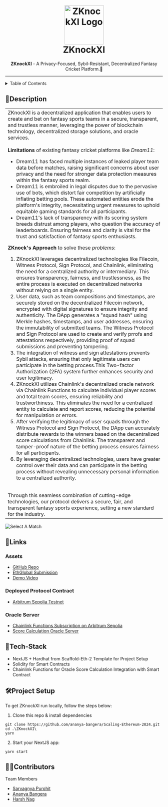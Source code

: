 <h1 align="center">
  <a href="https://github.com/ananya-bangera/Scaling-Ethereum-2024">
    <img src="https://github.com/ananya-bangera/Scaling-Ethereum-2024/assets/24823649/c41614e8-dc1a-45a7-89c5-9ef52888f955" alt="ZKnockXI Logo" width="125" height="125">
  </a>
  <br>
  ZKnockXI 
</h1>

<div align="center">
   <strong>ZKnockXI</strong> - A Privacy-Focused, Sybil-Resistant, Decentralized Fantasy Cricket Platform.🏏 <br>  
</div>

<hr>

<details>
<summary>Table of Contents</summary>

- [Description](#description)
- [Links](#links)
- [Tech Stack](#tech-stack)
- [Project Setup](#project-setup)
- [Contributors](#contributors)

</details>

## 📝Description

<table>
  <tr>
    <td>
ZKnockXI is a decentralized application that enables users to create and bet on fantasy sports teams in a secure, transparent, and trustless manner, leveraging the power of blockchain technology, decentralized storage solutions, and oracle services.
<br><br>
      <strong>Limitations</strong> of existing fantasy cricket platforms like <i>Dream11</i>:
      <ul>
<li> Dream11 has faced multiple instances of leaked player team data before matches, raising significant concerns about user privacy and the need for stronger data protection measures within the fantasy sports realm.
<li> Dream11 is embroiled in legal disputes due to the pervasive use of bots, which distort fair competition by artificially inflating betting pools. These automated entities erode the platform's integrity, necessitating urgent measures to uphold equitable gaming standards for all participants.
<li> Dream11's lack of transparency with its scoring system breeds distrust among players, who question the accuracy of leaderboards. Ensuring fairness and clarity is vital for the trust and satisfaction of fantasy sports enthusiasts.
      </ul>
<strong>ZKnock's Approach</strong> to solve these <i>problems</i>:
      <ol>
<li> ZKnockXI leverages decentralized technologies like Filecoin, Witness Protocol, Sign Protocol, and Chainlink, eliminating the need for a centralized authority or intermediary. This ensures transparency, fairness, and trustlessness, as the entire process is executed on decentralized networks without relying on a single entity.
<li> User data, such as team compositions and timestamps, are securely stored on the decentralized Filecoin network, encrypted with digital signatures to ensure integrity and authenticity. The DApp generates a "squad hash" using Merkle hashes, timestamps, and user addresses, ensuring the immutability of submitted teams. The Witness Protocol and Sign Protocol are used to create and verify prrofs and attestations respectively, providing proof of squad submissions and preventing tampering.
<li> The integration of witness and sign attestations prevents Sybil attacks, ensuring that only legitimate users can participate in the betting process.This Two-factor Authorization (2FA) system further enhances security and user legitimacy.
<li> ZKnockXI utilizes Chainlink's decentralized oracle network via Chainlink Functions to calculate individual player scores and total team scores, ensuring reliability and trustworthiness. This eliminates the need for a centralized entity to calculate and report scores, reducing the potential for manipulation or errors.
<li> After verifying the legitimacy of user squads through the Witness Protocol and Sign Protocol, the DApp can accurately distribute rewards to the winners based on the decentralized score calculations from Chainlink. The transparent and tamper-proof nature of the betting process ensures fairness for all participants.
<li> By leveraging decentralized technologies, users have greater control over their data and can participate in the betting process without revealing unnecessary personal information to a centralized authority.
      </ol>
<br> Through this seamless combination of cutting-edge technologies, our protocol delivers a secure, fair, and transparent fantasy sports experience, setting a new standard for the industry.
    </td>
  </tr>
  </table>

![Select A Match](https://github.com/ananya-bangera/Scaling-Ethereum-2024/assets/24823649/96ee41b2-7f05-496b-8dfa-594d09c3499f)

  
## 🔗Links

### Assets
- [GitHub Repo](https://github.com/ananya-bangera/Scaling-Ethereum-2024)
- [EthGlobal Submission]()
- [Demo Video](https://youtu.be/02FEYevnfGE)

### Deployed Protocol Contract
- [Arbitrum Sepolia Testnet](https://sepolia.arbiscan.io/address/0x51254Af0A3984161D937dbCa3460AA4837254299)

### Oracle Server
- [Chainlink Functions Subscription on Arbitrum Sepolia](https://functions.chain.link/arbitrum-sepolia/55)
- [Score Calculation Oracle Server](https://puce-smoggy-clam.cyclic.app)

## 🤖Tech-Stack

- NextJS + Hardhat from Scaffold-Eth-2 Template for Project Setup
- Solidity for Smart Contracts
- Chainlink Functions for Oracle Score Calculation Integration with Smart Contract

## 🛠Project Setup

To get ZKnockXI run locally, follow the steps below:

1. Clone this repo & install dependencies

```
git clone https://github.com/ananya-bangera/Scaling-Ethereum-2024.git
cd .\ZKnockXI\
yarn
```

2. Start your NextJS app:

```
yarn start
```

## 👩‍💻Contributors

Team Members

- [Sarvagnya Purohit](https://github.com/saRvaGnyA) 
- [Ananya Bangera](https://github.com/ananya-bangera) 
- [Harsh Nag](https://github.com/Jigsaw-23122002) 

